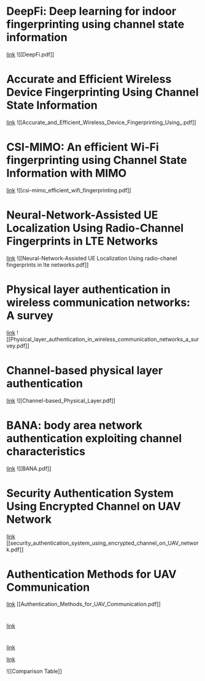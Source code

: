 # DeepFi: Deep learning for indoor fingerprinting using channel state information
[link](https://ieeexplore.ieee.org/abstract/document/7127718)
![[DeepFi.pdf]]

# Accurate and Efficient Wireless Device Fingerprinting Using Channel State Information
[link](https://ieeexplore.ieee.org/abstract/document/8485917)
![[Accurate_and_Efficient_Wireless_Device_Fingerprinting_Using_.pdf]]

# CSI-MIMO: An efficient Wi-Fi fingerprinting using Channel State Information with MIMO
[link](https://www.sciencedirect.com/science/article/pii/S1574119215001406)
![[csi-mimo_efficient_wifi_fingerprinting.pdf]]

# Neural-Network-Assisted UE Localization Using Radio-Channel Fingerprints in LTE Networks
[link]()
![[Neural-Network-Assisted UE Localization Using radio-chanel fingerprints in lte networks.pdf]]

# Physical layer authentication in wireless communication networks: A survey
[link](https://ieeexplore.ieee.org/abstract/document/9200889)
![[Physical_layer_authentication_in_wireless_communication_networks_a_survey.pdf]]

# Channel-based physical layer authentication
[link](https://ieeexplore.ieee.org/abstract/document/7037452)
![[Channel-based_Physical_Layer.pdf]]

# BANA: body area network authentication exploiting channel characteristics
[link](https://dl.acm.org/doi/abs/10.1145/2185448.2185454)
![[BANA.pdf]]

# Security Authentication System Using Encrypted Channel on UAV Network
[link](https://ieeexplore.ieee.org/abstract/document/7926571)
[[security_authentication_system_using_encrypted_channel_on_UAV_network.pdf]]
# Authentication Methods for UAV Communication
[link](https://ieeexplore.ieee.org/abstract/document/8969732)
[[Authentication_Methods_for_UAV_Communication.pdf]]
# 
[link]()

# 
[link]()







[link]()

![[Comparison Table]]
